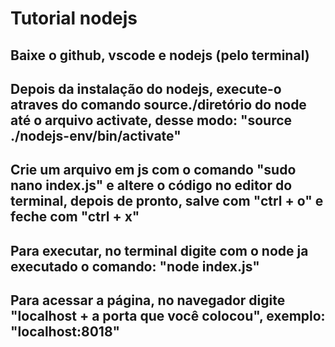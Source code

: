 <h1>Tutorial nodejs</h1> 
<h2>Baixe o github, vscode e nodejs (pelo terminal)</h2>
<h2>Depois da instalação do nodejs, execute-o atraves do comando source./diretório do node até o arquivo activate, desse modo: "source ./nodejs-env/bin/activate"</h2>
<h2>Crie um arquivo em js com o comando "sudo nano index.js" e altere o código no editor do terminal, depois de pronto, salve com "ctrl + o" e feche com "ctrl + x"</h2>
<h2>Para executar, no terminal digite com o node ja executado o comando: "node index.js"</h2>
<h2>Para acessar a página, no navegador digite "localhost + a porta que você colocou", exemplo: "localhost:8018"</h2>
